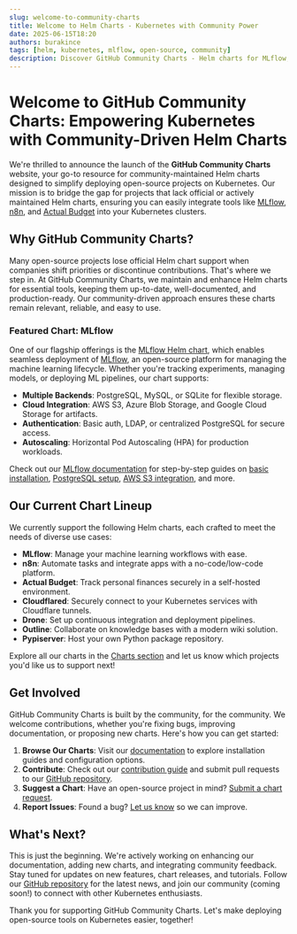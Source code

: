 ```yaml
---
slug: welcome-to-community-charts
title: Welcome to Helm Charts - Kubernetes with Community Power
date: 2025-06-15T18:20
authors: burakince
tags: [helm, kubernetes, mlflow, open-source, community]
description: Discover GitHub Community Charts - Helm charts for MLflow, n8n, & more. Join our community-driven Kubernetes project!
---
```


# Welcome to GitHub Community Charts: Empowering Kubernetes with Community-Driven Helm Charts

We're thrilled to announce the launch of the **GitHub Community Charts** website, your go-to resource for community-maintained Helm charts designed to simplify deploying open-source projects on Kubernetes. Our mission is to bridge the gap for projects that lack official or actively maintained Helm charts, ensuring you can easily integrate tools like [MLflow](https://mlflow.org), [n8n](https://n8n.io), and [Actual Budget](https://actualbudget.org) into your Kubernetes clusters.

## Why GitHub Community Charts?

Many open-source projects lose official Helm chart support when companies shift priorities or discontinue contributions. That's where we step in. At GitHub Community Charts, we maintain and enhance Helm charts for essential tools, keeping them up-to-date, well-documented, and production-ready. Our community-driven approach ensures these charts remain relevant, reliable, and easy to use.

<!-- truncate -->

### Featured Chart: MLflow

One of our flagship offerings is the [MLflow Helm chart](/docs/category/mlflow), which enables seamless deployment of [MLflow](https://mlflow.org), an open-source platform for managing the machine learning lifecycle. Whether you're tracking experiments, managing models, or deploying ML pipelines, our chart supports:

- **Multiple Backends**: PostgreSQL, MySQL, or SQLite for flexible storage.
- **Cloud Integration**: AWS S3, Azure Blob Storage, and Google Cloud Storage for artifacts.
- **Authentication**: Basic auth, LDAP, or centralized PostgreSQL for secure access.
- **Autoscaling**: Horizontal Pod Autoscaling (HPA) for production workloads.

Check out our [MLflow documentation](/docs/category/mlflow) for step-by-step guides on [basic installation](/docs/charts/mlflow/basic-installation), [PostgreSQL setup](/docs/charts/mlflow/postgresql-backend-installation), [AWS S3 integration](/docs/charts/mlflow/aws-s3-integration), and more.

## Our Current Chart Lineup

We currently support the following Helm charts, each crafted to meet the needs of diverse use cases:

- **MLflow**: Manage your machine learning workflows with ease.
- **n8n**: Automate tasks and integrate apps with a no-code/low-code platform.
- **Actual Budget**: Track personal finances securely in a self-hosted environment.
- **Cloudflared**: Securely connect to your Kubernetes services with Cloudflare tunnels.
- **Drone**: Set up continuous integration and deployment pipelines.
- **Outline**: Collaborate on knowledge bases with a modern wiki solution.
- **Pypiserver**: Host your own Python package repository.

Explore all our charts in the [Charts section](/docs/category/charts) and let us know which projects you'd like us to support next!

## Get Involved

GitHub Community Charts is built by the community, for the community. We welcome contributions, whether you're fixing bugs, improving documentation, or proposing new charts. Here's how you can get started:

1. **Browse Our Charts**: Visit our [documentation](/docs/category/charts) to explore installation guides and configuration options.
2. **Contribute**: Check out our [contribution guide](https://github.com/community-charts/helm-charts/blob/main/CONTRIBUTING.md) and submit pull requests to our [GitHub repository](https://github.com/community-charts/helm-charts).
3. **Suggest a Chart**: Have an open-source project in mind? [Submit a chart request](https://github.com/community-charts/helm-charts/issues/new?template=chart_request.yml).
4. **Report Issues**: Found a bug? [Let us know](https://github.com/community-charts/helm-charts/issues) so we can improve.

## What's Next?

This is just the beginning. We're actively working on enhancing our documentation, adding new charts, and integrating community feedback. Stay tuned for updates on new features, chart releases, and tutorials. Follow our [GitHub repository](https://github.com/community-charts/helm-charts) for the latest news, and join our community (coming soon!) to connect with other Kubernetes enthusiasts.

Thank you for supporting GitHub Community Charts. Let's make deploying open-source tools on Kubernetes easier, together!
